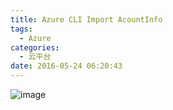 ```yaml
---
title: Azure CLI Import AcountInfo
tags: 
  - Azure
categories:
  - 云平台
date: 2016-05-24 06:20:43
---
```


![image](http://samzong.oss-cn-shenzhen.aliyuncs.com/2016/05/D50E240D-1468-486F-8CA7-C5D3DC7463DE.png)
